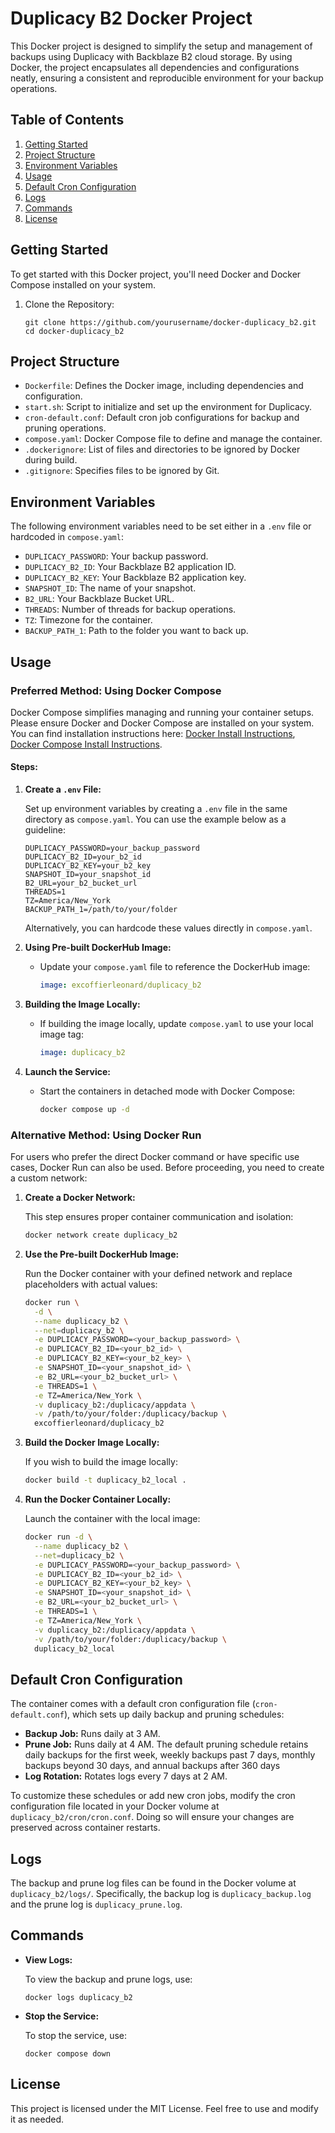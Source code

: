 # Duplicacy B2 Docker Project

This Docker project is designed to simplify the setup and management of backups using Duplicacy with Backblaze B2 cloud storage. By using Docker, the project encapsulates all dependencies and configurations neatly, ensuring a consistent and reproducible environment for your backup operations.

## Table of Contents

1. [Getting Started](#getting-started)
2. [Project Structure](#project-structure)
3. [Environment Variables](#environment-variables)
4. [Usage](#usage)
5. [Default Cron Configuration](#default-cron-configuration)
6. [Logs](#logs)
7. [Commands](#commands)
8. [License](#license)

## Getting Started

To get started with this Docker project, you'll need Docker and Docker Compose installed on your system.

1. Clone the Repository:

   ```
   git clone https://github.com/yourusername/docker-duplicacy_b2.git
   cd docker-duplicacy_b2
   ```

## Project Structure

- `Dockerfile`: Defines the Docker image, including dependencies and configuration.
- `start.sh`: Script to initialize and set up the environment for Duplicacy.
- `cron-default.conf`: Default cron job configurations for backup and pruning operations.
- `compose.yaml`: Docker Compose file to define and manage the container.
- `.dockerignore`: List of files and directories to be ignored by Docker during build.
- `.gitignore`: Specifies files to be ignored by Git.

## Environment Variables

The following environment variables need to be set either in a `.env` file or hardcoded in `compose.yaml`:

- `DUPLICACY_PASSWORD`: Your backup password.
- `DUPLICACY_B2_ID`: Your Backblaze B2 application ID.
- `DUPLICACY_B2_KEY`: Your Backblaze B2 application key.
- `SNAPSHOT_ID`: The name of your snapshot.
- `B2_URL`: Your Backblaze Bucket URL.
- `THREADS`: Number of threads for backup operations.
- `TZ`: Timezone for the container.
- `BACKUP_PATH_1`: Path to the folder you want to back up.

## Usage

### Preferred Method: Using Docker Compose

Docker Compose simplifies managing and running your container setups. Please ensure Docker and Docker Compose are installed on your system. You can find installation instructions here: [Docker Install Instructions](https://docs.docker.com/get-docker/), [Docker Compose Install Instructions](https://docs.docker.com/compose/install/).

#### Steps:

1. **Create a `.env` File:**

   Set up environment variables by creating a `.env` file in the same directory as `compose.yaml`. You can use the example below as a guideline:

   ```
   DUPLICACY_PASSWORD=your_backup_password
   DUPLICACY_B2_ID=your_b2_id
   DUPLICACY_B2_KEY=your_b2_key
   SNAPSHOT_ID=your_snapshot_id
   B2_URL=your_b2_bucket_url
   THREADS=1
   TZ=America/New_York
   BACKUP_PATH_1=/path/to/your/folder
   ```

   Alternatively, you can hardcode these values directly in `compose.yaml`.

2. **Using Pre-built DockerHub Image:**

   - Update your `compose.yaml` file to reference the DockerHub image:
     ```yaml
     image: excoffierleonard/duplicacy_b2
     ```

3. **Building the Image Locally:**

   - If building the image locally, update `compose.yaml` to use your local image tag:
     ```yaml
     image: duplicacy_b2
     ```

4. **Launch the Service:**

   - Start the containers in detached mode with Docker Compose:
     ```sh
     docker compose up -d
     ```

### Alternative Method: Using Docker Run

For users who prefer the direct Docker command or have specific use cases, Docker Run can also be used. Before proceeding, you need to create a custom network:

1. **Create a Docker Network:**

   This step ensures proper container communication and isolation:
   ```sh
   docker network create duplicacy_b2
   ```

2. **Use the Pre-built DockerHub Image:**

   Run the Docker container with your defined network and replace placeholders with actual values:
   ```sh
   docker run \
     -d \
     --name duplicacy_b2 \
     --net=duplicacy_b2 \
     -e DUPLICACY_PASSWORD=<your_backup_password> \
     -e DUPLICACY_B2_ID=<your_b2_id> \
     -e DUPLICACY_B2_KEY=<your_b2_key> \
     -e SNAPSHOT_ID=<your_snapshot_id> \
     -e B2_URL=<your_b2_bucket_url> \
     -e THREADS=1 \
     -e TZ=America/New_York \
     -v duplicacy_b2:/duplicacy/appdata \
     -v /path/to/your/folder:/duplicacy/backup \
     excoffierleonard/duplicacy_b2
   ```

3. **Build the Docker Image Locally:**

   If you wish to build the image locally:
   ```sh
   docker build -t duplicacy_b2_local .
   ```

4. **Run the Docker Container Locally:**

   Launch the container with the local image:
   ```sh
   docker run -d \
     --name duplicacy_b2 \
     --net=duplicacy_b2 \
     -e DUPLICACY_PASSWORD=<your_backup_password> \
     -e DUPLICACY_B2_ID=<your_b2_id> \
     -e DUPLICACY_B2_KEY=<your_b2_key> \
     -e SNAPSHOT_ID=<your_snapshot_id> \
     -e B2_URL=<your_b2_bucket_url> \
     -e THREADS=1 \
     -e TZ=America/New_York \
     -v duplicacy_b2:/duplicacy/appdata \
     -v /path/to/your/folder:/duplicacy/backup \
     duplicacy_b2_local

## Default Cron Configuration

The container comes with a default cron configuration file (`cron-default.conf`), which sets up daily backup and pruning schedules:

- **Backup Job:** Runs daily at 3 AM.
- **Prune Job:** Runs daily at 4 AM. The default pruning schedule retains daily backups for the first week, weekly backups past 7 days, monthly backups beyond 30 days, and annual backups after 360 days
- **Log Rotation:** Rotates logs every 7 days at 2 AM.

To customize these schedules or add new cron jobs, modify the cron configuration file located in your Docker volume at `duplicacy_b2/cron/cron.conf`. Doing so will ensure your changes are preserved across container restarts.

## Logs

The backup and prune log files can be found in the Docker volume at `duplicacy_b2/logs/`. Specifically, the backup log is `duplicacy_backup.log` and the prune log is `duplicacy_prune.log`.

## Commands

- **View Logs:**

  To view the backup and prune logs, use:

  ```
  docker logs duplicacy_b2
  ```

- **Stop the Service:**

  To stop the service, use:

  ```
  docker compose down
  ```

## License

This project is licensed under the MIT License. Feel free to use and modify it as needed.